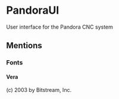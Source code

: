 # PandoraUI #
User interface for the Pandora CNC system

## Mentions ##
### Fonts ###
#### Vera ####
(c) 2003 by Bitstream, Inc.
